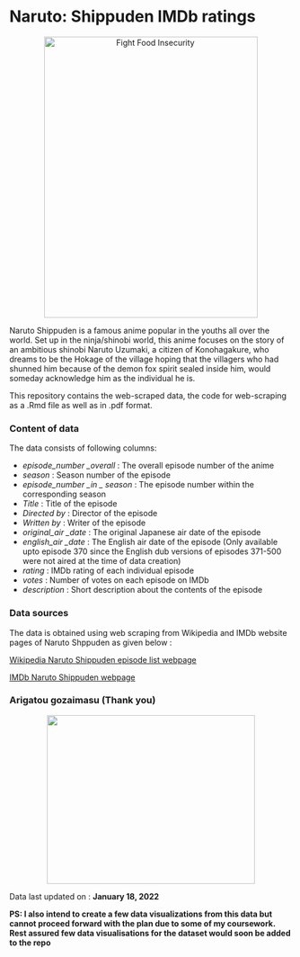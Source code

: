 # Naruto: Shippuden IMDb ratings

<p align="center">
  <img src="https://static.wikia.nocookie.net/voiceacting/images/d/d0/Naruto_Shippuden_new.JPG/revision/latest?cb=20211031034133" width="380" height="500" title="Fight Food Insecurity">
</p>

Naruto Shippuden is a famous anime popular in the youths all over the world. Set up in the ninja/shinobi world, this anime focuses on the story of an ambitious  shinobi Naruto Uzumaki, a citizen of Konohagakure, who dreams to be the Hokage of the village hoping that the villagers who had shunned him because of the demon fox spirit sealed inside him, would someday acknowledge him as the individual he is.


This repository contains the web-scraped data, the code for web-scraping as a .Rmd file as well as in .pdf format.

### Content of data

The data consists of following columns:

- *episode_number _overall* : The overall episode number of the anime
- *season* : Season number of the episode
- *episode_number _in _ season* : The episode number within the corresponding season
- *Title* : Title of the episode
- *Directed by* : Director of the episode
- *Written by* : Writer of the episode
- *original_air _date* : The original Japanese air date of the episode
- *english_air _date* : The English air date of the episode (Only available upto episode 370 since the English dub versions of episodes 371-500 were not aired at the time of data creation)
- *rating* : IMDb rating of each individual episode
- *votes* : Number of votes on each episode on IMDb
- *description* : Short description about the contents of the episode

### Data sources

The data is obtained using web scraping from Wikipedia and IMDb website pages of Naruto Shppuden as given below : 

[Wikipedia Naruto Shippuden episode list webpage](https://en.wikipedia.org/wiki/List_of_Naruto:_Shippuden_episodes)

[IMDb Naruto Shippuden webpage](https://www.imdb.com/title/tt0988824/)

### Arigatou gozaimasu (Thank you)
 
 <p align="center">
  <img src="https://cdn.vox-cdn.com/thumbor/UswYUb9Ve-sg9EN1f0KMAkOUizE=/0x0:1280x721/1200x800/filters:focal(544x281:748x485)/cdn.vox-cdn.com/uploads/chorus_image/image/70124512/naruto.0.jpg" width="370" height="300">
</p>
 
Data last updated on : **January 18, 2022**

**PS: I also intend to create a few data visualizations from this data but cannot proceed forward with the plan due to some of my coursework. Rest assured few data visualisations for the dataset would soon be added to the repo**
